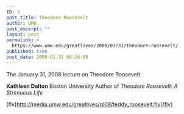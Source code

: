 ```yaml
---
ID: 5
post_title: Theodore Roosevelt
author: UMW
post_excerpt: ""
layout: post
permalink: >
  https://www.umw.edu/greatlives/2008/01/31/theodore-roosevelt/
published: true
post_date: 2008-01-31 08:26:06
---
```

The January 31, 2008 lecture on Theodore Roosevelt.

<strong>Kathleen Dalton</strong>
Boston University
Author of <em>Theodore Roosevelt: A Strenuous Life</em>

[flv]http://media.umw.edu/greatlives/gl08/teddy_roosevelt.flv[/flv]